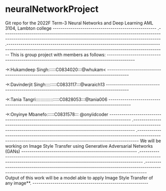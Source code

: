 # neuralNetworkProject
Git repo for the 2022F Term-3 Neural Networks and Deep Learning AML 3104, Lambton college ----------------------------------------------------
.-------------------------------------------------------------------------------------------------------------------------------------------------------------
.-------------------------------------------------------------------------------------------------------------------------------------------------------------
This is group project with members as follows: --------------------------------------------------------------------------------------------
<p>->:Hukamdeep Singh::::::C0834020:::@whukam<
-----------------------------------------------------------------------------------------
<p>->:Davinderjit Singh:::::::::C0833117:::@waraich13
 -----------------------------------------------------------------------------------------
<p>->:Tania Tangri:::::::::::::::::::C0828053:::@tania006
-----------------------------------------------------------------------------------------
<p>->:Onyinye Mbanefo::::::C0831578::: @onyiidcoder 
-----------------------------------------------------------------------------------------
.-------------------------------------------------------------------------------------------------------------------------------------------------------------
.-------------------------------------------------------------------------------------------------------------------------------------------------------------
We will be working on Image Style Transfer using Generative Adversarial Networks (GANs) ----------------------------------------------------------
.-------------------------------------------------------------------------------------------------------------------------------------------------------------
.-------------------------------------------------------------------------------------------------------------------------------------------------------------
Output of this work will be a model able to apply Image Style Transfer of any image**. ---------------------------------------------------------- 
